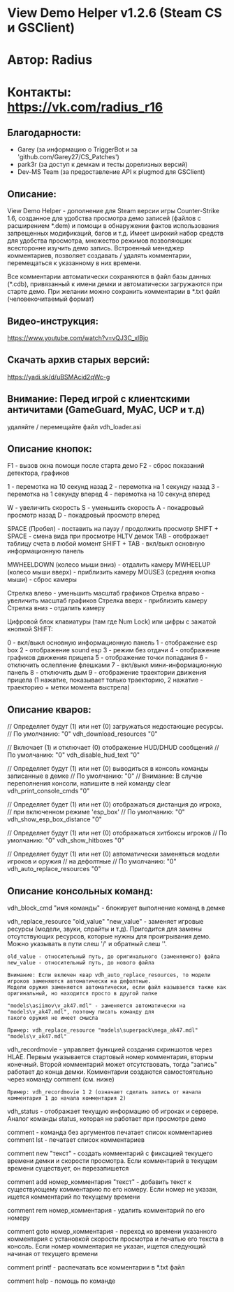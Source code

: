 # View Demo Helper v1.2.6 (Steam CS и GSClient)
# Автор: Radius
# Контакты: https://vk.com/radius_r16

## Благодарности:
  - Garey (за информацию о TriggerBot и за 'github.com/Garey27/CS_Patches')
  - park3r (за доступ к демкам и тесты дорелизных версий)
  - Dev-MS Team (за предоставление API к plugmod для GSClient)

## Описание:
  View Demo Helper - дополнение для Steam версии игры Counter-Strike 1.6, созданное для удобства просмотра демо записей (файлов с расширением *.dem) и помощи в обнаружении фактов использования запрещенных модификаций, багов и т.д. Имеет широкий набор средств для удобства просмотра, множество режимов позволяющих всесторонне изучить демо запись. Встроенный менеджер комментариев, позволяет создавать / удалять комментарии, перемещаться к указанному в них времени.
  
  Все комментарии автоматически сохраняются в файл базы данных (*.cdb), привязанный к имени демки и автоматически загружаются при старте демо. При желании можно сохранить комментарии в *.txt файл (человекочитаемый формат)
  
## Видео-инструкция:
  https://www.youtube.com/watch?v=vQJ3C_xlBjo

## Скачать архив старых версий:
  https://yadi.sk/d/uBSMAcid2qWc-g

## Внимание: Перед игрой с клиентскими античитами (GameGuard, MyAC, UCP и т.д)
  удаляйте / перемещайте файл vdh_loader.asi

## Описание кнопок:
  F1 - вызов окна помощи после старта демо
  F2 - сброс показаний детектора, графиков

  1 - перемотка на 10 секунд назад
  2 - перемотка на 1 секунду назад
  3 - перемотка на 1 секунду вперед
  4 - перемотка на 10 секунд вперед

  W - увеличить скорость
  S - уменьшить скорость
  A - покадровый просмотр назад
  D - покадровый просмотр вперед

  SPACE (Пробел) - поставить на паузу / продолжить просмотр
  SHIFT + SPACE  - смена вида при просмотре HLTV демок
  TAB - отображает таблицу счета в любой момент
  SHIFT + TAB - вкл/выкл основную информационную панель
  
  MWHEELDOWN (колесо мыши вниз) - отдалить камеру
  MWHEELUP (колесо мыши вверх) - приблизить камеру
  MOUSE3 (средняя кнопка мыши) - сброс камеры
  
  Стрелка влево - уменьшить масштаб графиков
  Стрелка вправо - увеличить масштаб графиков
  Стрелка вверх - приблизить камеру
  Стрелка вниз - отдалить камеру
  
  Цифровой блок клавиатуры (там где Num Lock) или цифры с зажатой кнопкой SHIFT:

  0 - вкл/выкл основную информационную панель
  1 - отображение esp box
  2 - отображение sound esp
  3 - режим без отдачи
  4 - отображение графиков движения прицела
  5 - отображение точки попадания
  6 - отключить ослепление флешками
  7 - вкл/выкл мини-информационную панель
  8 - отключить дым
  9 - отображение траектории движения прицела (1 нажатие, показывает только траекторию,
      2 нажатие - траекторию + метки момента выстрела)
  
## Описание кваров:
// Определяет будут (1) или нет (0) загружаться недостающие ресурсы. 
// По умолчанию: "0"
vdh_download_resources "0"

// Включает (1) и отключает (0) отображение HUD/DHUD сообщений
// По умолчанию: "0"
vdh_disable_hud_text "0"

// Определяет будут (1) или нет (0) выводиться в консоль команды записанные в демке
// По умолчанию: "0"
// Внимание: В случае переполнения консоли, напишите в ней команду clear
vdh_print_console_cmds "0"

// Определяет будет (1) или нет (0) отображаться дистанция до игрока,
// при включенном режиме 'esp_box'
// По умолчанию: "0"
vdh_show_esp_box_distance "0"

// Определяет будут (1) или нет (0) отображаться хитбоксы игроков
// По умолчанию: "0"
vdh_show_hitboxes "0" 

// Определяет будут (1) или нет (0) автоматически заменяться модели игроков и оружия
// на дефолтные
// По умолчанию: "0"
vdh_auto_replace_resources "0"

## Описание консольных команд:
  vdh_block_cmd "имя команды" - блокирует выполнение команд в демке

  vdh_replace_resource "old_value" "new_value" - заменяет игровые ресурсы (модели, звуки, спрайты и т.д).
    Пригодится для замены отсутствующих ресурсов, которые нужны для проигрывания демо.
    Можно указывать в пути слеш '/' и обратный слеш '\'.
    
    old_value - относительный путь, до оригинального (заменяемого) файла
    new_value - относительный путь, до нового файла
    
    Внимание: Если включен квар vdh_auto_replace_resources, то модели игроков заменяются автоматически на дефолтные.
    Модели оружия заменяются автоматически, если файл называется также как оригинальный, но находится просто в другой папке
    
    "models\asiimov\v_ak47.mdl" - заменяется автоматически на "models\v_ak47.mdl", поэтому писать команду для
    такого оружия не имеет смысла

    Пример: vdh_replace_resource "models\superpack\mega_ak47.mdl" "models\v_ak47.mdl"

  vdh_recordmovie - управляет функцией создания скриншотов через HLAE.
    Первым указывается стартовый номер комментария, вторым конечный.
    Второй комментарий может отсутствовать, тогда "запись" работает до конца демки.
    Комментарии создаются самостоятельно через команду comment (см. ниже)
  
    Пример: vdh_recordmovie 1 2 (означает сделать запись от начала комментария 1 до начала комментария 2)
  
  vdh_status - отображает текущую информацию об игроках и сервере.
    Аналог команды status, которая не работает при просмотре демо

  comment     - команда без аргументов печатает список комментариев
  comment lst - печатает список комментариев

  comment new "текст" - создать комментарий с фиксацией текущего времени демки и скорости просмотра.
    Если комментарий в текущем времени существует, он перезапишется

  comment add номер_комментария "текст" - добавить текст к существующему комментарию по его номеру.
    Если номер не указан, ищется комментарий по текущему времени

  comment rem номер_комментария - удалить комментарий по его номеру

  comment goto номер_комментария - переход ко времени указанного комментария с установкой скорости просмотра
    и печатью его текста в консоль. Если номер комментария не указан, ищется следующий начиная от текущего времени

  comment printf - распечатать все комментарии в *.txt файл

  comment help - помощь по команде